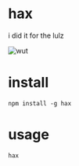 # hax

i did it for the lulz

![wut](http://f.cl.ly/items/0q1P2i2U2s390a2S1j3T/aph_39.jpg)

# install

    npm install -g hax

# usage

    hax
